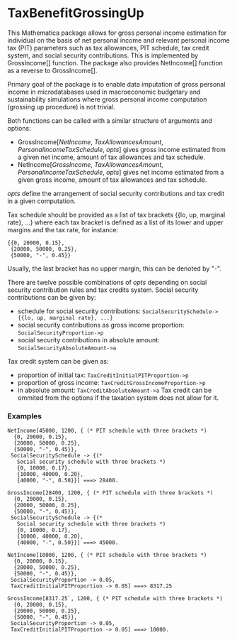 # TaxBenefitGrossingUp

This Mathematica package allows for gross personal income estimation for individual on the basis of net personal income and relevant personal income tax (PIT) parameters such as tax allowances, PIT schedule, tax credit system, and social security contributions. This is implemented by GrossIncome[] function. The package also provides NetIncome[] function as a reverse to GrossIncome[]. 

Primary goal of the package is to enable data imputation of gross personal income in microdatabases used in macroeconomic budgetary and sustainability simulations where gross personal income computation (grossing up procedure) is not trivial.

Both functions can be called with a similar structure of arguments and options:
- GrossIncome[*NetIncome*, *TaxAllowancesAmount*, *PersonalIncomeTaxSchedule*, *opts*] gives gross income estimated from a given net income, amount of tax allowances and tax schedule. 
- NetIncome[*GrossIncome*, *TaxAllowancesAmount*, *PersonalIncomeTaxSchedule*, *opts*] gives net income estimated from a given gross income, amount of tax allowances and tax schedule. 

*opts* define the arrangement of social security contributions and tax credit in a given computation.

Tax schedule should be provided as a list of tax brackets {{lo, up, marginal rate}, ...} where each tax bracket is defined as a list of its lower and upper margins and the tax rate, for instance:

```
{{0, 20000, 0.15},
 {20000, 50000, 0.25},
 {50000, "-", 0.45}}
```

Usually, the last bracket has no upper margin, this can be denoted by "-".

There are twelve possible combinations of *opts* depending on social security contribution rules and tax credits system. Social security contributions can be given by:
- schedule for social security contributions: 
`SocialSecuritySchedule->{{lo, up, marginal rate}, ...}`
- social security contributions as gross income proportion: 
`SocialSecurityProportion->p`
- social security contributions in absolute amount: 
`SocialSecurityAbsoluteAmount->a`

Tax credit system can be given as:
- proportion of initial tax: 
`TaxCreditInitialPITProportion->p`
- proportion of gross income: 
`TaxCreditGrossIncomeProportion->p`
- in absolute amount: 
`TaxCreditAbsoluteAmount->a`
Tax credit can be ommited from the options if the taxation system does not allow for it.


### Examples

```
NetIncome[45000, 1200, { (* PIT schedule with three brackets *)
  {0, 20000, 0.15},
  {20000, 50000, 0.25},
  {50000, "-", 0.45}},
 SocialSecuritySchedule -> {(* 
   Social security schedule with three brackets *)
   {0, 10000, 0.17},
   {10000, 40000, 0.20},
   {40000, "-", 0.50}}] ===> 28400.
```

```
GrossIncome[28400, 1200, { (* PIT schedule with three brackets *)
  {0, 20000, 0.15},
  {20000, 50000, 0.25},
  {50000, "-", 0.45}},
 SocialSecuritySchedule -> {(* 
   Social security schedule with three brackets *)
   {0, 10000, 0.17},
   {10000, 40000, 0.20},
   {40000, "-", 0.50}}] ===> 45000.
```

```
NetIncome[10000, 1200, { (* PIT schedule with three brackets *)
  {0, 20000, 0.15},
  {20000, 50000, 0.25},
  {50000, "-", 0.45}},
 SocialSecurityProportion -> 0.05,
 TaxCreditInitialPITProportion -> 0.05] ===> 8317.25
```

```
GrossIncome[8317.25`, 1200, { (* PIT schedule with three brackets *)
  {0, 20000, 0.15},
  {20000, 50000, 0.25},
  {50000, "-", 0.45}},
 SocialSecurityProportion -> 0.05,
 TaxCreditInitialPITProportion -> 0.05] ===> 10000.
```

